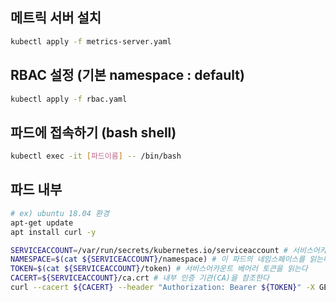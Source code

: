 ## 메트릭 서버 설치
```bash
kubectl apply -f metrics-server.yaml 
```

## RBAC 설정 (기본 namespace : default)
```bash
kubectl apply -f rbac.yaml
```

## 파드에 접속하기 (bash shell)
```bash
kubectl exec -it [파드이름] -- /bin/bash
```

## 파드 내부 
```bash
# ex) ubuntu 18.04 환경
apt-get update
apt install curl -y

SERVICEACCOUNT=/var/run/secrets/kubernetes.io/serviceaccount # 서비스어카운트 토큰 경로
NAMESPACE=$(cat ${SERVICEACCOUNT}/namespace) # 이 파드의 네임스페이스를 읽는다
TOKEN=$(cat ${SERVICEACCOUNT}/token) # 서비스어카운트 베어러 토큰을 읽는다
CACERT=${SERVICEACCOUNT}/ca.crt # 내부 인증 기관(CA)을 참조한다
curl --cacert ${CACERT} --header "Authorization: Bearer ${TOKEN}" -X GET https://${KUBERNETES_SERVICE_HOST}/apis/metrics.k8s.io/v1beta1/namespaces/${NAMESPACE}/pods # KUBERNETES_SERVICE_HOST에 요청을 보낸다
```

